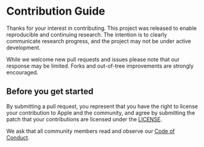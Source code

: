 # Contribution Guide

  Thanks for your interest in contributing. This project was released to enable reproducible and continuing research.  The intention is to clearly communicate research progress, and the project may not be under active development.
  
  While we welcome new pull requests and issues please note that our response may be limited. Forks and out-of-tree improvements are strongly encouraged.

  ## Before you get started

  By submitting a pull request, you represent that you have the right to license your contribution to Apple and the community, and agree by submitting the patch that your contributions are licensed under the [LICENSE](LICENSE).

  We ask that all community members read and observe our [Code of Conduct](CODE_OF_CONDUCT.md).
